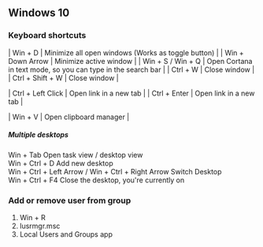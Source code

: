 ## Windows 10

### Keyboard shortcuts
| Win + D | Minimize all open windows (Works as toggle button) |
| Win + Down Arrow | Minimize active window |
| Win + S / Win + Q | Open Cortana in text mode, so you can type in the search bar |
| Ctrl + W | Close window |
| Ctrl + Shift + W | Close window |

| Ctrl + Left Click | Open link in a new tab |
| Ctrl + Enter | Open link in a new tab |

| Win + V | Open clipboard manager |

##### Multiple desktops
Win + Tab       Open task view / desktop view    \
Win + Ctrl + D  Add new desktop\
Win + Ctrl + Left Arrow / Win + Ctrl + Right Arrow  Switch Desktop\
Win + Ctrl + F4 Close the desktop, you're currently on


### Add or remove user from group
1. Win + R
2. lusrmgr.msc
3. Local Users and Groups app